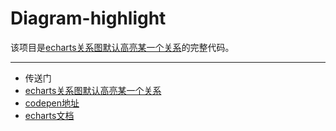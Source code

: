 # Diagram-highlight

该项目是[echarts关系图默认高亮某一个关系](//www.ouyanting.com/archives/2021/03/132c6ba6.html)的完整代码。

---

- 传送门
- [echarts关系图默认高亮某一个关系](//www.ouyanting.com/archives/2021/03/132c6ba6.html)
- [codepen地址](//codepen.io/ouyanting/embed/NWbEyXB)
- [echarts文档](https://echarts.apache.org/zh/api.html#echartsInstance.dispatchAction)
